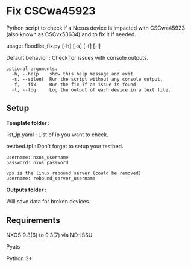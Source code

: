 # Fix CSCwa45923

Python script to check if a Nexus device is impacted with CSCwa45923 (also known as CSCvx53634) and to
fix it if needed. 



usage: floodlist_fix.py [-h] [-s] [-f] [-l]

Default behavior : Check for issues with console outputs.

```
optional arguments:
  -h, --help    show this help message and exit
  -s, --silent  Run the script without any console output.
  -f, --fix     Run the fix if an issue is found.
  -l, --log     Log the output of each device in a text file.
```
## Setup
**Template folder :**

list_ip.yaml :  List of ip you want to check. 

testbed.tpl :   Don't forget to setup your testbed.

```                
username: nxos_username
password: nxos_password
                
vps is the linux rebound server (could be removed)
username: rebound_server_username
```

**Outputs folder :**

Will save data for broken devices.  
  
  
## Requirements 
NXOS 9.3(6) to 9.3(7) via ND-ISSU

Pyats 

Python 3+
